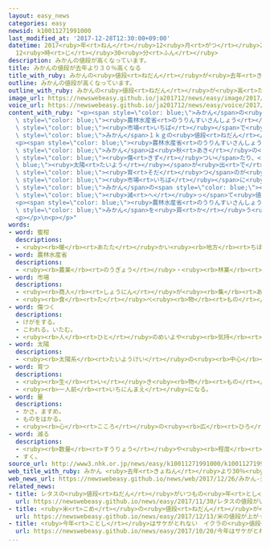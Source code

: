 ```yaml
---
layout: easy_news
categories: easy
newsid: k10011271991000
last_modified_at: '2017-12-28T12:30:00+09:00'
datetime: 2017<ruby>年<rt>ねん</rt></ruby>12<ruby>月<rt>がつ</rt></ruby>28<ruby>日<rt>にち</rt></ruby>
  12<ruby>時<rt>じ</rt></ruby>30<ruby>分<rt>ふん</rt></ruby>
description: みかんの値段が高くなっています。
title: みかんの値段が去年より３０％高くなる
title_with_ruby: みかんの<ruby>値段<rt>ねだん</rt></ruby>が<ruby>去年<rt>きょねん</rt></ruby>より３０％<ruby>高<rt>たか</rt></ruby>くなる
outline: みかんの値段が高くなっています。
outline_with_ruby: みかんの<ruby>値段<rt>ねだん</rt></ruby>が<ruby>高<rt>たか</rt></ruby>くなっています。
image_url: https://newswebeasy.github.io/ja201712/news/easy/image/2017/12/28/k10011271991000.jpg
voice_url: https://newswebeasy.github.io/ja201712/news/easy/voice/2017/12/28/k10011271991000.mp3
content_with_ruby: "<p><span style=\"color: blue;\">みかん</span>の<ruby>値段<rt>ねだん</rt></ruby>が<ruby>高<rt>たか</rt></ruby>くなっています。<span\
  \ style=\"color: blue;\"><ruby>農林水産省<rt>のうりんすいさんしょう</rt></ruby></span>が２５<ruby>日<rt>にち</rt></ruby>に<ruby>東京<rt>とうきょう</rt></ruby>や<ruby>大阪<rt>おおさか</rt></ruby>などの<span\
  \ style=\"color: blue;\"><ruby>市場<rt>いちば</rt></ruby></span>で<ruby>調<rt>しら</rt></ruby>べると、<span\
  \ style=\"color: blue;\">みかん</span>１ｋｇの<ruby>値段<rt>ねだん</rt></ruby>は３６１<ruby>円<rt>えん</rt></ruby>で、<ruby>去年<rt>きょねん</rt></ruby>より３０％ぐらい<ruby>高<rt>たか</rt></ruby>くなっています。</p>\n\
  <p><span style=\"color: blue;\"><ruby>農林水産省<rt>のうりんすいさんしょう</rt></ruby></span>によると、<span\
  \ style=\"color: blue;\">みかん</span>は<ruby>秋<rt>あき</rt></ruby>の<ruby>台風<rt>たいふう</rt></ruby>で<span\
  \ style=\"color: blue;\"><ruby>傷<rt>きず</rt></ruby>つい</span>たり、<span style=\"color:\
  \ blue;\"><ruby>太陽<rt>たいよう</rt></ruby></span>が<ruby>出<rt>で</rt></ruby>ていた<ruby>時間<rt>じかん</rt></ruby>が<ruby>短<rt>みじか</rt></ruby>くて<span\
  \ style=\"color: blue;\"><ruby>育<rt>そだ</rt></ruby>つ</span>のが<ruby>遅<rt>おく</rt></ruby>れたりしました。このため、いつもの<ruby>年<rt>とし</rt></ruby>に<ruby>比<rt>くら</rt></ruby>べて、<span\
  \ style=\"color: blue;\"><ruby>市場<rt>いちば</rt></ruby></span>に<ruby>出<rt>で</rt></ruby>る<span\
  \ style=\"color: blue;\">みかん</span>の<span style=\"color: blue;\"><ruby>量<rt>りょう</rt></ruby></span>が<span\
  \ style=\"color: blue;\"><ruby>減<rt>へ</rt></ruby>っ</span>て<ruby>値段<rt>ねだん</rt></ruby>が<ruby>上<rt>あ</rt></ruby>がっています。</p>\n\
  <p><span style=\"color: blue;\"><ruby>農林水産省<rt>のうりんすいさんしょう</rt></ruby></span>は「<ruby>冬<rt>ふゆ</rt></ruby>は<span\
  \ style=\"color: blue;\">みかん</span>を<ruby>買<rt>か</rt></ruby>う<ruby>人<rt>ひと</rt></ruby>が<ruby>多<rt>おお</rt></ruby>いので、しばらく<ruby>値段<rt>ねだん</rt></ruby>は<ruby>高<rt>たか</rt></ruby>いままかもしれません」と<ruby>言<rt>い</rt></ruby>っています。</p>\n\
  <p></p>\n<p></p>"
words:
- word: 蜜柑
  descriptions:
  - <ruby><rb>暖</rb><rt>あたた</rt></ruby>かい<ruby><rb>地方</rb><rt>ちほう</rt></ruby>に<ruby><rb>多</rb><rt>おお</rt></ruby>い<ruby><rb>果物</rb><rt>くだもの</rt></ruby>の<ruby><rb>木</rb><rt>き</rt></ruby>。また、その<ruby><rb>実</rb><rt>み</rt></ruby>。<ruby><rb>六月</rb><rt>ろくがつ</rt></ruby>ごろ<ruby><rb>白</rb><rt>しろ</rt></ruby>い<ruby><rb>花</rb><rt>はな</rt></ruby>が<ruby><rb>咲</rb><rt>さ</rt></ruby>き、<ruby><rb>秋</rb><rt>あき</rt></ruby>の<ruby><rb>終</rb><rt>お</rt></ruby>わりに<ruby><rb>実</rb><rt>み</rt></ruby>がなる。あまみ・<ruby><rb>酸味</rb><rt>さんみ</rt></ruby>がある。
- word: 農林水産省
  descriptions:
  - <ruby><rb>農業</rb><rt>のうぎょう</rt></ruby>・<ruby><rb>林業</rb><rt>りんぎょう</rt></ruby>・<ruby><rb>水産業</rb><rt>すいさんぎょう</rt></ruby>・<ruby><rb>畜産業</rb><rt>ちくさんぎょう</rt></ruby>などについての<ruby><rb>仕事</rb><rt>しごと</rt></ruby>をする、<ruby><rb>国</rb><rt>くに</rt></ruby>の<ruby><rb>役所</rb><rt>やくしょ</rt></ruby>。<ruby><rb>農水省</rb><rt>のうすいしょう</rt></ruby>。
- word: 市場
  descriptions:
  - <ruby><rb>商人</rb><rt>しょうにん</rt></ruby>が<ruby><rb>集</rb><rt>あつ</rt></ruby>まって、<ruby><rb>魚</rb><rt>さかな</rt></ruby>や<ruby><rb>野菜</rb><rt>やさい</rt></ruby>などを<ruby><rb>売</rb><rt>う</rt></ruby>り<ruby><rb>買</rb><rt>か</rt></ruby>いする<ruby><rb>所</rb><rt>ところ</rt></ruby>。<ruby><rb>市</rb><rt>いち</rt></ruby>。
  - <ruby><rb>食</rb><rt>た</rt></ruby>べ<ruby><rb>物</rb><rt>もの</rt></ruby>や<ruby><rb>日用品</rb><rt>にちようひん</rt></ruby>などの<ruby><rb>小売店</rb><rt>こうりてん</rt></ruby>が、<ruby><rb>一</rb><rt>いっ</rt></ruby>か<ruby><rb>所</rb><rt>しょ</rt></ruby>に<ruby><rb>集</rb><rt>あつ</rt></ruby>まって<ruby><rb>品物</rb><rt>しなもの</rt></ruby>を<ruby><rb>売</rb><rt>う</rt></ruby>っている<ruby><rb>所</rb><rt>ところ</rt></ruby>。マーケット。
- word: 傷つく
  descriptions:
  - けがをする。
  - こわれる。いたむ。
  - <ruby><rb>人</rb><rt>ひと</rt></ruby>のめいよや<ruby><rb>気持</rb><rt>きも</rt></ruby>ちがそこなわれる。
- word: 太陽
  descriptions:
  - <ruby><rb>太陽系</rb><rt>たいようけい</rt></ruby>の<ruby><rb>中心</rb><rt>ちゅうしん</rt></ruby>で<ruby><rb>高</rb><rt>たか</rt></ruby>い<ruby><rb>熱</rb><rt>ねつ</rt></ruby>と<ruby><rb>光</rb><rt>ひかり</rt></ruby>を<ruby><rb>出</rb><rt>だ</rt></ruby>している<ruby><rb>星</rb><rt>ほし</rt></ruby>。<ruby><rb>地球</rb><rt>ちきゅう</rt></ruby>に<ruby><rb>熱</rb><rt>ねつ</rt></ruby>や<ruby><rb>光</rb><rt>ひかり</rt></ruby>をあたえ、<ruby><rb>生物</rb><rt>せいぶつ</rt></ruby>を<ruby><rb>育</rb><rt>そだ</rt></ruby>てる。お<ruby><rb>日</rb><rt>ひ</rt></ruby>さま。
- word: 育つ
  descriptions:
  - <ruby><rb>生</rb><rt>い</rt></ruby>き<ruby><rb>物</rb><rt>もの</rt></ruby>が、<ruby><rb>大</rb><rt>おお</rt></ruby>きくなる。
  - <ruby><rb>一人前</rb><rt>いちにんまえ</rt></ruby>になる。
- word: 量
  descriptions:
  - かさ。ますめ。
  - ものをはかる。
  - <ruby><rb>心</rb><rt>こころ</rt></ruby>の<ruby><rb>広</rb><rt>ひろ</rt></ruby>さ。<ruby><rb>能力</rb><rt>のうりょく</rt></ruby>の<ruby><rb>大</rb><rt>おお</rt></ruby>きさ。
- word: 減る
  descriptions:
  - <ruby><rb>数量</rb><rt>すうりょう</rt></ruby>や<ruby><rb>程度</rb><rt>ていど</rt></ruby>が<ruby><rb>少</rb><rt>すく</rt></ruby>なくなる。
  - すく。
source_url: http://www3.nhk.or.jp/news/easy/k10011271991000/k10011271991000.html
web_title_with_ruby: みかん <ruby>去年<rt>きょねん</rt></ruby>より30％<ruby>近<rt>ちか</rt></ruby>く<ruby>高値<rt>たかね</rt></ruby>に
web_news_url: https://newswebeasy.github.io/news/web/2017/12/26/みかん-去年より30近く高値に
related_news:
- title: レタスの<ruby>値段<rt>ねだん</rt></ruby>がいつもの<ruby>年<rt>とし</rt></ruby>の１．７<ruby>倍<rt>ばい</rt></ruby>　<ruby>大根<rt>だいこん</rt></ruby>と<ruby>白菜<rt>はくさい</rt></ruby>も<ruby>高<rt>たか</rt></ruby>い
  url: https://newswebeasy.github.io/news/easy/2017/11/30/レタスの値段がいつもの年の17倍-大根と白菜も高い
- title: <ruby>米<rt>こめ</rt></ruby>の<ruby>値段<rt>ねだん</rt></ruby>が<ruby>上<rt>あ</rt></ruby>がって<ruby>天丼<rt>てんどん</rt></ruby>などが<ruby>高<rt>たか</rt></ruby>くなる
  url: https://newswebeasy.github.io/news/easy/2017/12/13/米の値段が上がって天丼などが高くなる
- title: <ruby>今年<rt>ことし</rt></ruby>はサケがとれない　イクラの<ruby>値段<rt>ねだん</rt></ruby>が<ruby>上<rt>あ</rt></ruby>がる
  url: https://newswebeasy.github.io/news/easy/2017/10/20/今年はサケがとれない-イクラの値段が上がる
...
```

